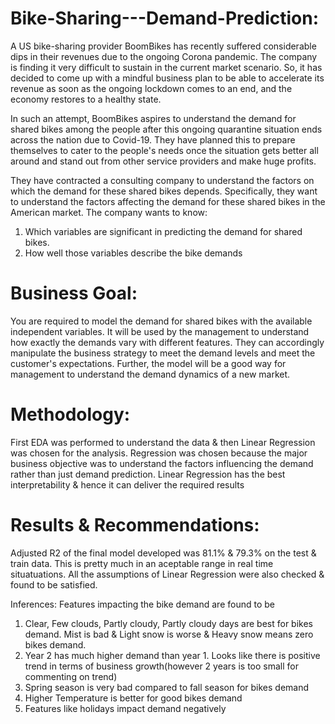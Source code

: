 # Bike-Sharing---Demand-Prediction:

A US bike-sharing provider BoomBikes has recently suffered considerable dips in their revenues due to the ongoing Corona pandemic. The company is finding it very difficult to sustain in the current market scenario. So, it has decided to come up with a mindful business plan to be able to accelerate its revenue as soon as the ongoing lockdown comes to an end, and the economy restores to a healthy state. 

In such an attempt, BoomBikes aspires to understand the demand for shared bikes among the people after this ongoing quarantine situation ends across the nation due to Covid-19. They have planned this to prepare themselves to cater to the people's needs once the situation gets better all around and stand out from other service providers and make huge profits.

They have contracted a consulting company to understand the factors on which the demand for these shared bikes depends. Specifically, they want to understand the factors affecting the demand for these shared bikes in the American market. The company wants to know:

1) Which variables are significant in predicting the demand for shared bikes.
2) How well those variables describe the bike demands

# Business Goal:
You are required to model the demand for shared bikes with the available independent variables. It will be used by the management to understand how exactly the demands vary with different features. They can accordingly manipulate the business strategy to meet the demand levels and meet the customer's expectations. Further, the model will be a good way for management to understand the demand dynamics of a new market. 

# Methodology:
First EDA was performed to understand the data & then Linear Regression was chosen for the analysis. Regression was chosen because the major business objective was to understand the factors influencing the demand rather than just demand prediction. Linear Regression has the best interpretability & hence it can deliver the required results

# Results & Recommendations:
Adjusted R2 of the final model developed was 81.1% & 79.3% on the test & train data. This is pretty much in an aceptable range in real time situatuations. All the assumptions of Linear Regression were also checked & found to be satisfied. 

Inferences: Features impacting the bike demand are found to be 
1) Clear, Few clouds, Partly cloudy, Partly cloudy days are best for bikes demand. Mist is bad & Light snow is worse & Heavy snow means zero bikes demand.
2) Year 2 has much higher demand than year 1. Looks like there is positive trend in terms of business growth(however 2 years is too small for commenting on trend)
3) Spring season is very bad compared to fall season for bikes demand
4) Higher Temperature is better for good bikes demand
5) Features like holidays impact demand negatively
